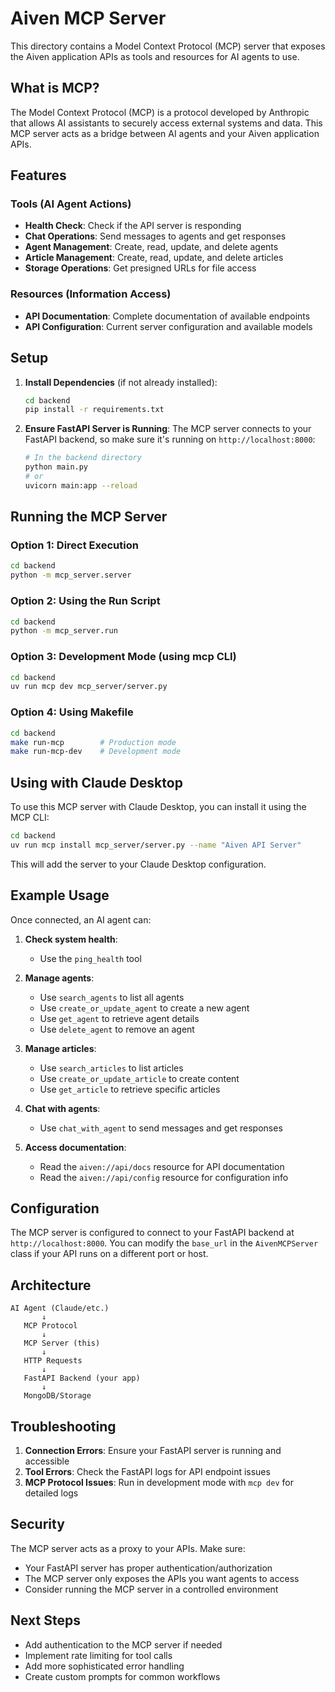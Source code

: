 # Aiven MCP Server

This directory contains a Model Context Protocol (MCP) server that exposes the Aiven application APIs as tools and resources for AI agents to use.

## What is MCP?

The Model Context Protocol (MCP) is a protocol developed by Anthropic that allows AI assistants to securely access external systems and data. This MCP server acts as a bridge between AI agents and your Aiven application APIs.

## Features

### Tools (AI Agent Actions)
- **Health Check**: Check if the API server is responding
- **Chat Operations**: Send messages to agents and get responses
- **Agent Management**: Create, read, update, and delete agents
- **Article Management**: Create, read, update, and delete articles  
- **Storage Operations**: Get presigned URLs for file access

### Resources (Information Access)
- **API Documentation**: Complete documentation of available endpoints
- **API Configuration**: Current server configuration and available models

## Setup

1. **Install Dependencies** (if not already installed):
   ```bash
   cd backend
   pip install -r requirements.txt
   ```

2. **Ensure FastAPI Server is Running**:
   The MCP server connects to your FastAPI backend, so make sure it's running on `http://localhost:8000`:
   ```bash
   # In the backend directory
   python main.py
   # or
   uvicorn main:app --reload
   ```

## Running the MCP Server

### Option 1: Direct Execution
```bash
cd backend
python -m mcp_server.server
```

### Option 2: Using the Run Script
```bash
cd backend  
python -m mcp_server.run
```

### Option 3: Development Mode (using mcp CLI)
```bash
cd backend
uv run mcp dev mcp_server/server.py
```

### Option 4: Using Makefile
```bash
cd backend
make run-mcp        # Production mode
make run-mcp-dev    # Development mode
```

## Using with Claude Desktop

To use this MCP server with Claude Desktop, you can install it using the MCP CLI:

```bash
cd backend
uv run mcp install mcp_server/server.py --name "Aiven API Server"
```

This will add the server to your Claude Desktop configuration.

## Example Usage

Once connected, an AI agent can:

1. **Check system health**:
   - Use the `ping_health` tool

2. **Manage agents**:
   - Use `search_agents` to list all agents
   - Use `create_or_update_agent` to create a new agent
   - Use `get_agent` to retrieve agent details
   - Use `delete_agent` to remove an agent

3. **Manage articles**:
   - Use `search_articles` to list articles
   - Use `create_or_update_article` to create content
   - Use `get_article` to retrieve specific articles

4. **Chat with agents**:
   - Use `chat_with_agent` to send messages and get responses

5. **Access documentation**:
   - Read the `aiven://api/docs` resource for API documentation
   - Read the `aiven://api/config` resource for configuration info

## Configuration

The MCP server is configured to connect to your FastAPI backend at `http://localhost:8000`. You can modify the `base_url` in the `AivenMCPServer` class if your API runs on a different port or host.

## Architecture

```
AI Agent (Claude/etc.)
       ↓ 
   MCP Protocol
       ↓
   MCP Server (this)
       ↓
   HTTP Requests  
       ↓
   FastAPI Backend (your app)
       ↓
   MongoDB/Storage
```

## Troubleshooting

1. **Connection Errors**: Ensure your FastAPI server is running and accessible
2. **Tool Errors**: Check the FastAPI logs for API endpoint issues
3. **MCP Protocol Issues**: Run in development mode with `mcp dev` for detailed logs

## Security

The MCP server acts as a proxy to your APIs. Make sure:
- Your FastAPI server has proper authentication/authorization
- The MCP server only exposes the APIs you want agents to access
- Consider running the MCP server in a controlled environment

## Next Steps

- Add authentication to the MCP server if needed
- Implement rate limiting for tool calls
- Add more sophisticated error handling
- Create custom prompts for common workflows 